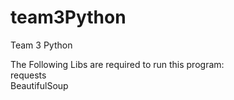 # team3Python
Team 3 Python


The Following Libs are required to run this program:<br>
requests<br>
BeautifulSoup
